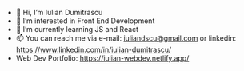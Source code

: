 - 👋 Hi, I’m Iulian Dumitrascu
- 👀 I’m interested in Front End Development
- 🌱 I’m currently learning JS and React
- 📫 You can reach me via e-mail: iuliandscu@gmail.com or linkedin: https://www.linkedin.com/in/iulian-dumitrascu/
- Web Dev Portfolio: https://iulian-webdev.netlify.app/ 

<!---
iuliandscu/iuliandscu is a ✨ special ✨ repository because its `README.md` (this file) appears on your GitHub profile.
You can click the Preview link to take a look at your changes.
--->
